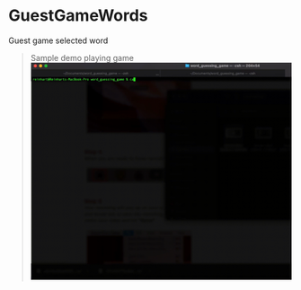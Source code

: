 # GuestGameWords
Guest game selected word
> Sample demo playing game
![](screenshoot/demo-playing.gif)
